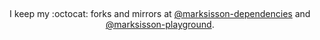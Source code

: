 
##

<p align="center">
  I keep my :octocat: forks and mirrors at <a href="https://github.com/marksisson-dependencies" alt="@marksisson-dependencies">@marksisson-dependencies</a> and <a href="https://github.com/marksisson-playground" alt="marksisson-playground">@marksisson-playground</a>.
</p>
